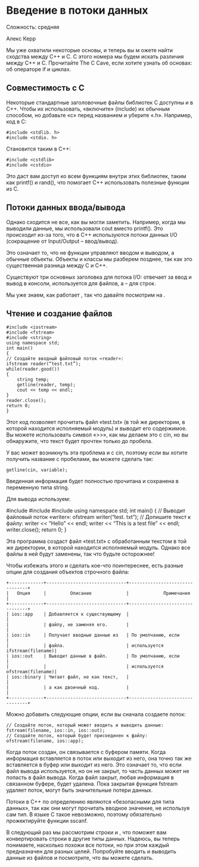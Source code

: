 Введение в потоки данных
===================

Сложность: средняя

Алекс Керр


Мы уже охватили некоторые основы, и теперь вы м
ожете найти сходства между C++ и С. С этого номера 
мы будем искать различия между С++ и С. Прочитайте 
The C Cave, если хотите узнать об основах: об 
операторе if и циклах.


Совместимость с С
--------------------
Некоторые стандартные заголовочные файлы библиотек 
С доступны и в С++. Чтобы их использовать, «включите» 
(include) их обычным способом, но добавьте «c» перед 
названием и уберите «.h». Например, код в С:

    #include <stdlib. h>
    #include <stdio. h>

Становится таким в С++:

    #include <cstdlib>
    #include <cstdio>

Это даст вам доступ ко всем функциям внутри этих 
библиотек, таким как printf() и rand(), что помогает 
С++ использовать полезные функции из С.


Потоки данных ввода/вывода
------------
Однако сходится не все, как вы могли заметить. 
Например, когда мы выводили данные, мы использовали 
cout вместо printf(). Это происходит из-за того, 
что в С++ используются потоки данных I/O (сокращение 
от Input/Output – ввод/вывод).

Это означает то, что не функции управляют вводом и 
выводом, а обычные объекты. Объекты и классы мы 
разберем позднее, так как это существенная разница 
между С и С++.

Существуют три основных заголовка для потока I/O: 
<iostream> отвечает за ввод и вывод в консоли, 
<fstream> используется для файлов, а <sstream> – 
для строк.

Мы уже знаем, как работает <iostream>, так что давайте 
посмотрим на <fstream>.


Чтение и создание файлов
-------------------------
    #include <iostream>
    #include <fstream>
    #include <string>
    using namespace std;
    int main()
    {
    // Создайте вводный файловый поток «reader»:
    ifstream reader(“test.txt”);
    while(reader.good())
    {
        string temp;
        getline(reader, temp);
        cout << temp << endl;
    }
    reader.close();
    return 0;
    }

Этот код позволяет прочитать файл «test.txt» (в той 
же директории, в которой находится исполняемый модуль) 
и выводит его содержимое. Вы можете использовать 
символ «>>», как мы делаем это с cin, но вы обнаружите, 
что текст будет прочтен только до пробела.

У вас может возникнуть эта проблема и с cin, поэтому 
если вы хотите получить название с пробелами, вы можете 
сделать так:

  ```getline(cin, variable);```

Введенная информация будет полностью прочитана и 
сохранена в переменную типа string.

Для вывода используем:

  #include <iostream>
  #include <fstream>
  #include <string>
  using namespace std;
  int main()
  {
    // Выводит файловый поток «writer»:
    ofstream writer(“test. txt”);
    // Допишите текст к файлу:
    writer << “Hello” << endl;
    writer << “This is a test file” << endl;
    writer.close();
    return 0;
  }

Эта программа создаст файл «test.txt» с обработанным 
текстом в той же директории, в которой находится 
исполняемый модуль. Однако все файлы в ней будут 
заменены, так что будьте осторожнее!

Чтобы избежать этого и сделать кое-что поинтереснее, 
есть разные опции для создания объектов строчного 
файла:

    +-------------+------------------------------+--------------------------------+
    |   Опция     |         Описание             |             Примечания         |
    +-------------+------------------------------+--------------------------------+
    | ios::app    | Добавляется к существующему  |                                |
    |             | файлу, не заменяя его.       |                                |
    | ios::in     | Получает вводные данные из   | По умолчанию, если             |
    |             | файла.                       | используется ifstream(filename)|
    | ios::out    | Выводит данные в файл.       | По умолчанию, если             |
    |             |                              | используется ofstream(filename)|
    | ios::binary | Читает файл, не как текст,   |                                |
    |             | а как двоичный код.          |                                |
    +-------------+------------------------------+--------------------------------+

Можно добавить следующие опции, если вы сначала создаете поток:

    // Создайте поток, который может вводить и выводить данные:
    fstream(filename, ios::in, ios::out);
    // Создайте поток, который будет присоединен к файлу:
    ofstream(filename, ios::app);

Когда поток создан, он связывается с буфером памяти. 
Когда информация вставляется в поток или выходит из 
него, она точно так же вставляется в буфер или выходит 
из него. Это означает то, что если файл вывода 
используется, но он не закрыт, то часть данных может 
не попасть в файл вывода. Когда файл закрыт, любая 
информация в связанном буфере, будет удалена. Пока 
закрытая функция fstream удаляет поток, могут быть 
значительные потери данных.

Потоки в С++ по определению являются «безопасными для
типа данных», так как они могут прочитать вводное 
значение, не используя сам тип. В языке С такое 
невозможно, поэтому обязательно прожектируйте функции 
sscanf.

В следующий раз мы рассмотрим строки и <sstream>, что 
поможет вам конвертировать строки в другие типы данных. 
Надеюсь, вы теперь понимаете, насколько похожи все 
потоки, но при этом каждый предназначен для разных целей. 
Попробуйте вводить и выводить данные из файлов и посмотрите, 
что вы можете сделать.
